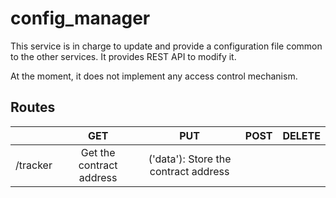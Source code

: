 # config_manager

This service is in charge to update and provide a configuration file common to the other services. It provides REST API to modify it. 

At the moment, it does not implement any access control mechanism.

## Routes

|          |            GET           |             PUT            | POST | DELETE |
|:--------:|:------------------------:|:--------------------------:|:----:|:------:|
| /tracker | Get the contract address | ('data'): Store the contract address |      |        |